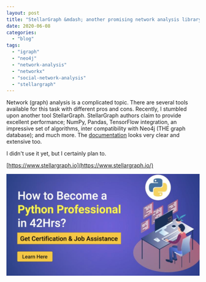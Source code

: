```yaml
---
layout: post
title: "StellarGraph &mdash; another promising network analysis library for Python and Scala"
date: 2020-06-08
categories: 
  - "blog"
tags: 
  - "igraph"
  - "neo4j"
  - "network-analysis"
  - "networkx"
  - "social-network-analysis"
  - "stellargraph"
---
```


Network (graph) analysis is a complicated topic. There are several tools available for this task with different pros and cons. Recently, I stumbled upon another tool StellarGraph. StellarGraph authors claim to provide excellent performance; NumPy, Pandas, TensorFlow integration, an impressive set of algorithms, inter compatibility with Neo4j (THE graph database); and much more. The [documentation](https://stellargraph.readthedocs.io/en/stable/index.html) looks very clear and extensive too.

I didn't use it yet, but I certainly plan to.

[https://www.stellargraph.io](https://www.stellargraph.io/)

[![](/assets/images/2020/06/image-2.png?w=1024)](https://www.stellargraph.io/)
